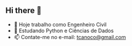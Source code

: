 ## Hi there 👋

- 🔭 Hoje trabalho como Engenheiro Civil
- 🌱 Estudando Python e Ciências de Dados
- 📫 Contate-me no e-mail: tcanoco@gmail.com

